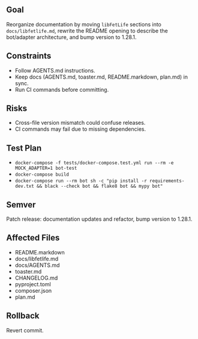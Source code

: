 ## Goal
Reorganize documentation by moving `libFetLife` sections into `docs/libfetlife.md`, rewrite the README opening to describe the bot/adapter architecture, and bump version to 1.28.1.

## Constraints
- Follow AGENTS.md instructions.
- Keep docs (AGENTS.md, toaster.md, README.markdown, plan.md) in sync.
- Run CI commands before committing.

## Risks
- Cross-file version mismatch could confuse releases.
- CI commands may fail due to missing dependencies.

## Test Plan
- `docker-compose -f tests/docker-compose.test.yml run --rm -e MOCK_ADAPTER=1 bot-test`
- `docker-compose build`
- `docker-compose run --rm bot sh -c "pip install -r requirements-dev.txt && black --check bot && flake8 bot && mypy bot"`

## Semver
Patch release: documentation updates and refactor, bump version to 1.28.1.

## Affected Files
- README.markdown
- docs/libfetlife.md
- docs/AGENTS.md
- toaster.md
- CHANGELOG.md
- pyproject.toml
- composer.json
- plan.md

## Rollback
Revert commit.
